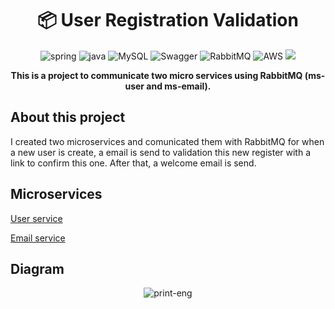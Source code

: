 [SPRING_BADGE]: https://img.shields.io/badge/spring-%236DB33F.svg?style=for-the-badge&logo=spring&logoColor=white
[JAVA_BADGE]:https://img.shields.io/badge/java-%23ED8B00.svg?style=for-the-badge&logo=openjdk&logoColor=white
<h1 align="center" style="font-weight: bold;">📦 User Registration Validation</h1>
<div align="center">
  
![spring][SPRING_BADGE]
![java][JAVA_BADGE]
![MySQL](https://img.shields.io/badge/mysql-4479A1.svg?style=for-the-badge&logo=mysql&logoColor=white)
![Swagger](https://img.shields.io/badge/-Swagger-%23Clojure?style=for-the-badge&logo=swagger&logoColor=white)
![RabbitMQ](https://img.shields.io/badge/Rabbitmq-FF6600?style=for-the-badge&logo=rabbitmq&logoColor=white)
![AWS](https://img.shields.io/badge/AWS-%23FF9900.svg?style=for-the-badge&logo=amazon-aws&logoColor=white)
 <img src="https://img.shields.io/badge/Version 1.0-gray?style=for-the-badge&logo=java">
</div>

<p align="center">
  <b>This is a project to communicate two micro services using RabbitMQ (ms-user and ms-email).</b>
</p>
<h2 id="about">About this project</h2>
<p>I created two microservices and comunicated them with RabbitMQ for when a new user is create, a email is send to validation this new register with a link to confirm this one. After that, a welcome email is send.</p>
<h2 id="about">Microservices</h2>
<p><a href="https://github.com/Venicode/ms-user">User service</a></p>
<p><a href="https://github.com/Venicode/ms-email">Email service</a></p>

<h2 id="diagram">Diagram</h2>
<div align="center">
  
![print-eng](https://github.com/user-attachments/assets/f869ce78-ed05-4428-be21-58ed8a733365)

</div>
